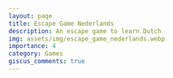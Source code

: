 ```yaml
---
layout: page
title: Escape Game Nederlands
description: An escape game to learn Dutch
img: assets/img/escape_game_nederlands.webp
importance: 4
category: Games
giscus_comments: true
---
```



